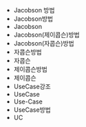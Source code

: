 - Jacobson 방법
- Jacobson방법
- Jacobson
- Jacobson(제이콥슨)방법
- Jacobson(자콥슨)방법
- 자콥슨방법
- 자콥슨
- 제이콥슨방법
- 제이콥슨
- UseCase강조
- UseCase
- Use-Case
- UseCase방법
- UC